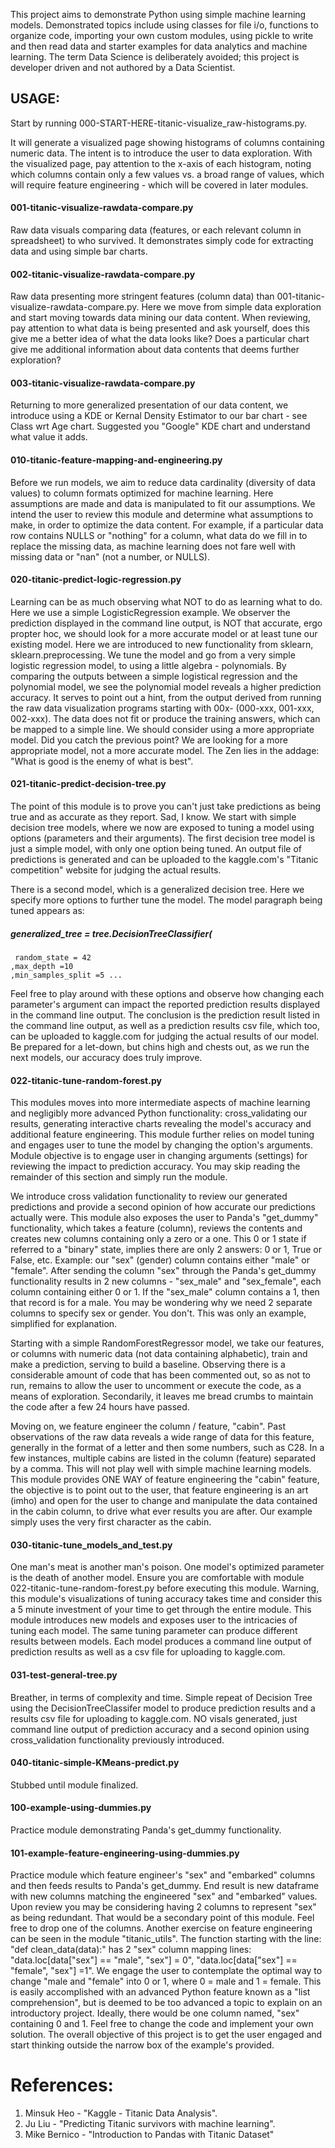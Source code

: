 This project aims to demonstrate Python using simple machine learning models. 
Demonstrated topics include using classes for file i/o, functions to organize code, 
importing your own custom modules, using pickle to write and then read data
and starter examples for data analytics and machine learning. The term Data Science
is deliberately avoided; this project is developer driven and not authored by a Data Scientist.

## USAGE:

Start by running 000-START-HERE-titanic-visualize_raw-histograms.py.

It will generate a visualized page showing histograms of columns containing numeric data.
The intent is to introduce the user to data exploration. With the visualized page,
pay attention to the x-axis of each histogram, noting which columns contain only a 
few values vs. a broad range of values, which will require feature engineering - which 
will be covered in later modules.

#### 001-titanic-visualize-rawdata-compare.py
Raw data visuals comparing data (features, or each relevant column in spreadsheet)
to who survived. It demonstrates simply code for extracting data
and using simple bar charts.

#### 002-titanic-visualize-rawdata-compare.py
Raw data presenting more stringent features (column data)
than 001-titanic-visualize-rawdata-compare.py. Here we 
move from simple data exploration and start moving towards 
data mining our data content. When reviewing, pay attention
to what data is being presented and ask yourself, 
does this give me a better idea of what the data looks like? 
Does a particular chart give me additional information 
about data contents that deems further exploration?

#### 003-titanic-visualize-rawdata-compare.py
Returning to more generalized presentation of our data content,
we introduce using a KDE or Kernal Density Estimator to our 
bar chart - see Class wrt Age chart. Suggested you 
"Google" KDE chart and understand what value it adds.

#### 010-titanic-feature-mapping-and-engineering.py
Before we run models, we aim to reduce data cardinality (diversity of data values)
to column formats optimized for machine learning. Here 
assumptions are made and data is manipulated to fit our 
assumptions. We intend the user to review this module and
determine what assumptions to make, in order to optimize
the data content. For example, if a particular data row
contains NULLS or "nothing" for a column, what data do 
we fill in to replace the missing data, as machine learning
does not fare well with missing data or "nan" (not a number,
or NULLS).

#### 020-titanic-predict-logic-regression.py
Learning can be as much observing what NOT to do as learning what to do. 
Here we use a simple LogisticRegression example. We observer the prediction displayed in the command line output, 
is NOT that accurate, ergo propter hoc, we should look for a more accurate model 
or at least tune our existing model. Here we are introduced to new functionality from sklearn,
sklearn.preprocessing. We tune the model and go from a very simple logistic regression model,
to using a little algebra - polynomials. By comparing the outputs between a simple logistical regression
and the polynomial model, we see the polynomial model reveals a higher prediction accuracy. 
It serves to point out a hint, from the output derived from running the raw data visualization programs
starting with 00x- (000-xxx, 001-xxx, 002-xxx). The data does not fit or produce the training answers,
which can be mapped to a simple line. We should consider using a more appropriate model. Did you catch 
the previous point? We are looking for a more appropriate model, not a more accurate model. The Zen lies
in the addage: "What is good is the enemy of what is best".

#### 021-titanic-predict-decision-tree.py
The point of this module is to prove you can't just take predictions as being true and 
as accurate as they report. Sad, I know. We start with simple decision tree models,
where we now are exposed to tuning a model using options (parameters and their arguments).
The first decision tree model is just a simple model, with only one option being tuned. 
An output file of predictions is generated and can be uploaded to the 
kaggle.com's "Titanic competition" website for judging the actual results. 

There is a second model, which is a generalized decision tree. Here we specify more options to further tune the model. The model paragraph being tuned appears as:
##### generalized_tree = tree.DecisionTreeClassifier(
     random_state = 42
    ,max_depth =10
    ,min_samples_split =5 ...
Feel free to play around with these options and observe how changing each parameter's argument
can impact the reported prediction results displayed in the command line output. The conclusion 
is the prediction result listed in the command line output, as well as a prediction results csv file, 
which too, can be uploaded to kaggle.com for judging the actual results of our model. Be prepared 
for a let-down, but chins high and chests out, as we run the next models, our accuracy does truly improve.

#### 022-titanic-tune-random-forest.py
This modules moves into more intermediate aspects of machine learning and negligibly more advanced
Python functionality: cross_validating our results, generating interactive charts revealing 
the model's accuracy and additional feature engineering. This module further relies on model tuning 
and engages user to tune the model by changing the option's arguments. Module objective is to engage user
in changing arguments (settings) for reviewing the impact to prediction accuracy. You may skip reading the 
remainder of this section and simply run the module.

We introduce cross validation functionality to review our generated predictions
and provide a second opinion of how accurate our predictions actually were. This module also exposes the user
to Panda's "get_dummy" functionality, which takes a feature (column), reviews the contents and creates 
new columns containing only a zero or a one. This 0 or 1 state if referred to a "binary" state, 
implies there are only 2 answers: 0 or 1, True or False, etc. Example: our "sex" (gender) column 
contains either "male" or "female". After sending the column "sex" through the Panda's get_dummy functionality
results in 2 new columns - "sex_male" and "sex_female", each column containing either 0 or 1. If the "sex_male"
column contains a 1, then that record is for a male. You may be wondering why we need 2 separate columns 
to specify sex or gender. You don't. This was only an example, simplified for explanation.

Starting with a simple RandomForestRegressor model, we take our features, or columns
with numeric data (not data containing alphabetic), train and make a prediction, serving to build a baseline.
Observing there is a considerable amount of code that has been commented out, so as not to run, remains to 
allow the user to uncomment or execute the code, as a means of exploration. Secondarily, it leaves me 
bread crumbs to maintain the code after a few 24 hours have passed.

Moving on, we feature engineer the column / feature, "cabin". Past observations of the raw data reveals a wide range
of data for this feature, generally in the format of a letter and then some numbers, such as C28. In a few instances,
multiple cabins are listed in the column (feature) separated by a comma. This will not play well with simple
machine learning models. This module provides ONE WAY of feature engineering the "cabin" feature, the
objective is to point out to the user, that feature engineering is an art (imho) and open for the user
to change and manipulate the data contained in the cabin column, to drive what ever results you are after. 
Our example simply uses the very first character as the cabin.

#### 030-titanic-tune_models_and_test.py
One man's meat is another man's poison. One model's optimized parameter is the death of another model. 
Ensure you are comfortable with module 022-titanic-tune-random-forest.py before executing this module.
Warning, this module's visualizations of tuning accuracy takes time and consider this a 5 minute investment of 
your time to get through the entire module. This module introduces new models and exposes user to the 
intricacies of tuning each model. The same tuning parameter can produce different results between models. 
Each model produces a command line output of prediction results as well as a csv file for uploading to kaggle.com.

#### 031-test-general-tree.py
Breather, in terms of complexity and time. Simple repeat of Decision Tree using the DecisionTreeClassifer model
to produce prediction results and a results csv file for uploading to kaggle.com. NO visals generated, just 
command line output of prediction accuracy and a second opinion using cross_validation functionality previously
introduced. 

#### 040-titanic-simple-KMeans-predict.py
Stubbed until module finalized.

#### 100-example-using-dummies.py
Practice module demonstrating Panda's get_dummy functionality.

#### 101-example-feature-engineering-using-dummies.py
Practice module which feature engineer's "sex" and "embarked" columns and then feeds results to Panda's get_dummy.
End result is new dataframe with new columns matching the engineered "sex" and "embarked" values. Upon review
you may be considering having 2 columns to represent "sex" as being redundant. That would be a secondary point of 
this module. Feel free to drop one of the columns. Another exercise on feature engineering can be seen in the
module "titanic_utils". The function starting with the line: "def clean_data(data):" has 2 "sex" column mapping
lines: "data.loc[data["sex"] == "male", "sex"] = 0", "data.loc[data["sex"] == "female", "sex"] =1". We engage
the user to contemplate the optimal way to change "male and "female" into 0 or 1, where  0 = male and 1 = female.
This is easily accomplished with an advanced Python feature known as a "list comprehension", but is deemed to be
too advanced a topic to explain on an introductory project. Ideally, there would be one column named, "sex" 
containing 0 and 1. Feel free to change the code and implement your own solution. The overall objective of this 
project is to get the user engaged and start thinking outside the narrow box of the example's provided.

# References:
1. Minsuk Heo - "Kaggle - Titanic Data Analysis".
2. Ju Liu - "Predicting Titanic survivors with machine learning".
3. Mike Bernico - "Introduction to Pandas with Titanic Dataset"
```
